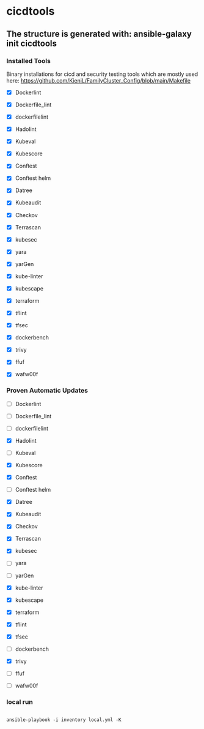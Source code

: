 cicdtools
=========

The structure is generated with:
ansible-galaxy init cicdtools
------------

### Installed Tools

Binary installations for cicd and security testing tools which are mostly used here: https://github.com/KieniL/FamilyCluster_Config/blob/main/Makefile

- [x] Dockerlint
- [x] Dockerfile_lint
- [x] dockerfilelint
- [x] Hadolint
- [x] Kubeval
- [x] Kubescore
- [x] Conftest
- [x] Conftest helm
- [x] Datree
- [x] Kubeaudit
- [x] Checkov
- [x] Terrascan
- [x] kubesec
- [x] yara
- [x] yarGen
- [x] kube-linter
- [x] kubescape
- [x] terraform
- [x] tflint
- [x] tfsec
- [x] dockerbench
- [x] trivy
- [x] ffuf
- [x] wafw00f


### Proven Automatic Updates

- [ ] Dockerlint
- [ ] Dockerfile_lint
- [ ] dockerfilelint
- [x] Hadolint
- [ ] Kubeval
- [x] Kubescore
- [x] Conftest
- [ ] Conftest helm
- [x] Datree
- [x] Kubeaudit
- [x] Checkov
- [x] Terrascan
- [x] kubesec
- [ ] yara
- [ ] yarGen
- [x] kube-linter
- [x] kubescape
- [x] terraform
- [x] tflint
- [x] tfsec
- [ ] dockerbench
- [x] trivy
- [ ] ffuf
- [ ] wafw00f


### local run

<code>
ansible-playbook -i inventory local.yml -K
</code>